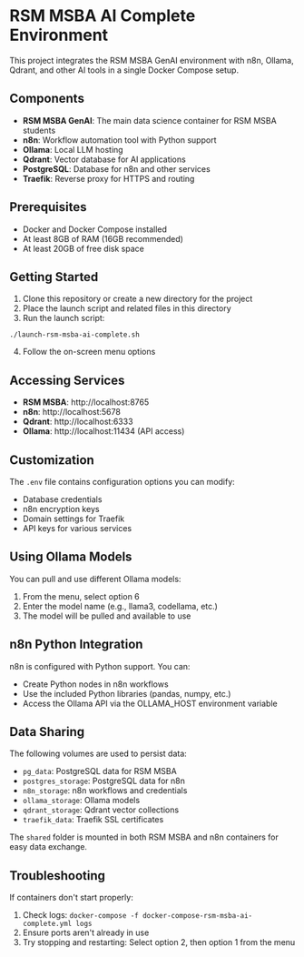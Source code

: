# RSM MSBA AI Complete Environment

This project integrates the RSM MSBA GenAI environment with n8n, Ollama, Qdrant, and other AI tools in a single Docker Compose setup.

## Components

- **RSM MSBA GenAI**: The main data science container for RSM MSBA students
- **n8n**: Workflow automation tool with Python support
- **Ollama**: Local LLM hosting
- **Qdrant**: Vector database for AI applications
- **PostgreSQL**: Database for n8n and other services
- **Traefik**: Reverse proxy for HTTPS and routing

## Prerequisites

- Docker and Docker Compose installed
- At least 8GB of RAM (16GB recommended)
- At least 20GB of free disk space

## Getting Started

1. Clone this repository or create a new directory for the project
2. Place the launch script and related files in this directory
3. Run the launch script:

```
./launch-rsm-msba-ai-complete.sh
```

4. Follow the on-screen menu options

## Accessing Services

- **RSM MSBA**: http://localhost:8765
- **n8n**: http://localhost:5678
- **Qdrant**: http://localhost:6333
- **Ollama**: http://localhost:11434 (API access)

## Customization

The `.env` file contains configuration options you can modify:

- Database credentials
- n8n encryption keys
- Domain settings for Traefik
- API keys for various services

## Using Ollama Models

You can pull and use different Ollama models:

1. From the menu, select option 6
2. Enter the model name (e.g., llama3, codellama, etc.)
3. The model will be pulled and available to use

## n8n Python Integration

n8n is configured with Python support. You can:

- Create Python nodes in n8n workflows
- Use the included Python libraries (pandas, numpy, etc.)
- Access the Ollama API via the OLLAMA_HOST environment variable

## Data Sharing

The following volumes are used to persist data:

- `pg_data`: PostgreSQL data for RSM MSBA
- `postgres_storage`: PostgreSQL data for n8n
- `n8n_storage`: n8n workflows and credentials
- `ollama_storage`: Ollama models
- `qdrant_storage`: Qdrant vector collections
- `traefik_data`: Traefik SSL certificates

The `shared` folder is mounted in both RSM MSBA and n8n containers for easy data exchange.

## Troubleshooting

If containers don't start properly:

1. Check logs: `docker-compose -f docker-compose-rsm-msba-ai-complete.yml logs`
2. Ensure ports aren't already in use
3. Try stopping and restarting: Select option 2, then option 1 from the menu